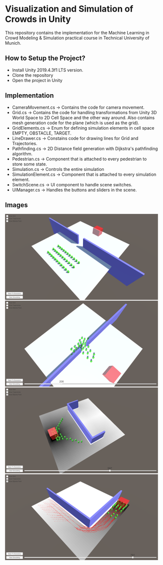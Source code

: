 # Visualization and Simulation of Crowds in Unity
This repository contains the implementation for the Machine Learning in Crowd Modeling & Simulation practical course in Technical University of Munich. 

## How to Setup the Project?
* Install Unity 2019.4.3f1 LTS version.
* Clone the repository
* Open the project in Unity

## Implementation
* CameraMovement.cs -> Contains the code for camera movement.
* Grid.cs -> Contains the code for handling transformations from Unity 3D World Space to 2D Cell Space and the other way around. Also contains mesh generation code for the plane (which is used as the grid).
* GridElements.cs -> Enum for defining simulation elements in cell space EMPTY, OBSTACLE, TARGET.
* LineDrawer.cs -> Constains code for drawing lines for Grid and Trajectories.
* Pathfinding.cs -> 2D Distance field generation with Dijkstra's pathfinding algorithm.
* Pedestrian.cs -> Component that is attached to every pedestrian to store some state. 
* Simulation.cs -> Controls the entire simulation
* SimulationElement.cs -> Component that is attached to every simulation element.
* SwitchScene.cs -> UI component to handle scene switches.
* UIManager.cs -> Handles the buttons and sliders in the scene.

## Images
![](images/1.png)
![](images/2.png)
![](images/3.png)
![](images/4.png)